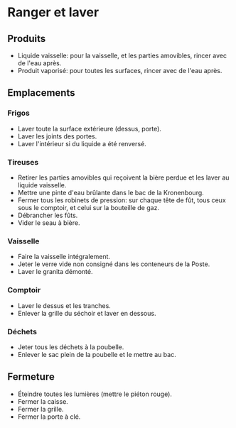 # Ranger et laver

## Produits
- Liquide vaisselle: pour la vaisselle, et les parties amovibles, rincer avec de l'eau après.
- Produit vaporisé: pour toutes les surfaces, rincer avec de l'eau
  après.
  
## Emplacements

### Frigos
- Laver toute la surface extérieure (dessus, porte).
- Laver les joints des portes.
- Laver l'intérieur si du liquide a été renversé.

### Tireuses
- Retirer les parties amovibles qui reçoivent la bière perdue et les
  laver au liquide vaisselle.
- Mettre une pinte d'eau brûlante dans le bac de la Kronenbourg.
- Fermer tous les robinets de pression: sur chaque tête de fût, tous
  ceux sous le comptoir, et celui sur la bouteille de gaz.
- Débrancher les fûts.
- Vider le seau à bière.

### Vaisselle
- Faire la vaisselle intégralement.
- Jeter le verre vide non consigné dans les conteneurs de la Poste.
- Laver le granita démonté.

### Comptoir
- Laver le dessus et les tranches.
- Enlever la grille du séchoir et laver en dessous.

### Déchets
- Jeter tous les déchets à la poubelle.
- Enlever le sac plein de la poubelle et le mettre au bac.

## Fermeture
- Éteindre toutes les lumières (mettre le piéton rouge).
- Fermer la caisse.
- Fermer la grille.
- Fermer la porte à clé.

